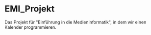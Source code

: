 # EMI_Projekt
Das Projekt für "Einführung in die Medieninformatik", in dem wir einen Kalender programmieren.
